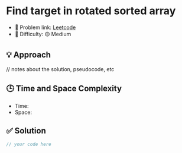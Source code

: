 # Find target in rotated sorted array

- 🧩 Problem link: [Leetcode](https://leetcode.com/problemset/all/)
- 🚦 Difficulty: 🟡 Medium

## 💡 Approach
// notes about the solution, pseudocode, etc

## 🕒 Time and Space Complexity
- Time: 
- Space: 

## ✅ Solution

```cpp
// your code here
```
